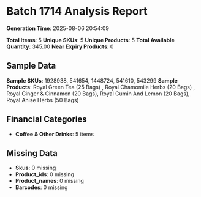 # Batch 1714 Analysis Report

**Generation Time**: 2025-08-06 20:54:09

**Total Items**: 5
**Unique SKUs**: 5
**Unique Products**: 5
**Total Available Quantity**: 345.00
**Near Expiry Products**: 0

## Sample Data
**Sample SKUs**: 1928938, 541654, 1448724, 541610, 543299
**Sample Products**: Royal Green Tea (25 Bags) , Royal Chamomile Herbs (20 Bags) , Royal Ginger & Cinnamon (20 Bags), Royal Cumin And Lemon (20 Bags), Royal Anise Herbs (50 Bags)

## Financial Categories
- **Coffee & Other Drinks**: 5 items

## Missing Data
- **Skus**: 0 missing
- **Product_ids**: 0 missing
- **Product_names**: 0 missing
- **Barcodes**: 0 missing
